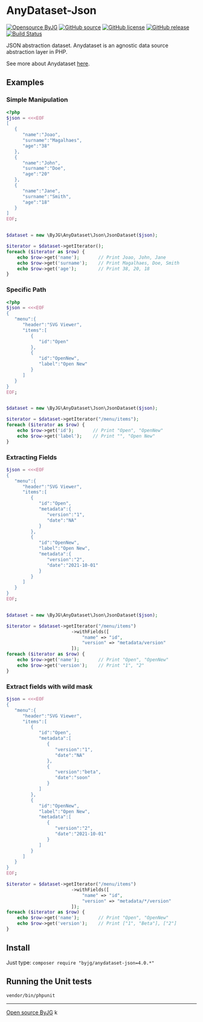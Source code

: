# AnyDataset-Json

[![Opensource ByJG](https://img.shields.io/badge/opensource-byjg-success.svg)](http://opensource.byjg.com)
[![GitHub source](https://img.shields.io/badge/Github-source-informational?logo=github)](https://github.com/byjg/anydataset-json/)
[![GitHub license](https://img.shields.io/github/license/byjg/anydataset-json.svg)](https://opensource.byjg.com/opensource/licensing.html)
[![GitHub release](https://img.shields.io/github/release/byjg/anydataset-json.svg)](https://github.com/byjg/anydataset-json/releases/)
[![Build Status](https://travis-ci.com/byjg/anydataset-json.svg?branch=master)](https://travis-ci.com/byjg/anydataset-json)


JSON abstraction dataset. Anydataset is an agnostic data source abstraction layer in PHP. 

See more about Anydataset [here](https://opensource.byjg.com/anydataset).

## Examples

### Simple Manipulation

```php
<?php
$json = <<<EOF
[
   {
      "name":"Joao",
      "surname":"Magalhaes",
      "age":"38"
   },
   {
      "name":"John",
      "surname":"Doe",
      "age":"20"
   },
   {
      "name":"Jane",
      "surname":"Smith",
      "age":"18"
   }
]
EOF;


$dataset = new \ByJG\AnyDataset\Json\JsonDataset($json);

$iterator = $dataset->getIterator();
foreach ($iterator as $row) {
    echo $row->get('name');       // Print Joao, John, Jane
    echo $row->get('surname');    // Print Magalhaes, Doe, Smith
    echo $row->get('age');        // Print 38, 20, 18
}
```

### Specific Path

```php
<?php
$json = <<<EOF
{
   "menu":{
      "header":"SVG Viewer",
      "items":[
         {
            "id":"Open"
         },
         {
            "id":"OpenNew",
            "label":"Open New"
         }
      ]
   }
}
EOF;


$dataset = new \ByJG\AnyDataset\Json\JsonDataset($json);

$iterator = $dataset->getIterator("/menu/items");
foreach ($iterator as $row) {
    echo $row->get('id');       // Print "Open", "OpenNew"
    echo $row->get('label');    // Print "", "Open New"
}
```

### Extracting Fields

```php
$json = <<<EOF
{
   "menu":{
      "header":"SVG Viewer",
      "items":[
         {
            "id":"Open",
            "metadata":{
               "version":"1",
               "date":"NA"
            }
         },
         {
            "id":"OpenNew",
            "label":"Open New",
            "metadata":{
               "version":"2",
               "date":"2021-10-01"
            }
         }
      ]
   }
}
EOF;


$dataset = new \ByJG\AnyDataset\Json\JsonDataset($json);

$iterator = $dataset->getIterator("/menu/items")
                        ->withFields([
                            "name" => "id",
                            "version" => "metadata/version"
                        ]);
foreach ($iterator as $row) {
    echo $row->get('name');       // Print "Open", "OpenNew"
    echo $row->get('version');    // Print "1", "2"
}
```

### Extract fields with wild mask

```php
$json = <<<EOF
{
   "menu":{
      "header":"SVG Viewer",
      "items":[
         {
            "id":"Open",
            "metadata":[
               {
                  "version":"1",
                  "date":"NA"
               },
               {
                  "version":"beta",
                  "date":"soon"
               }
            ]
         },
         {
            "id":"OpenNew",
            "label":"Open New",
            "metadata":[
               {
                  "version":"2",
                  "date":"2021-10-01"
               }
            ]
         }
      ]
   }
}
EOF;

$iterator = $dataset->getIterator("/menu/items")
                        ->withFields([
                            "name" => "id", 
                            "version" => "metadata/*/version"
                        ]);
foreach ($iterator as $row) {
    echo $row->get('name');       // Print "Open", "OpenNew"
    echo $row->get('version');    // Print ["1", "Beta"], ["2"]
}
```

## Install

Just type: `composer require "byjg/anydataset-json=4.0.*"`

## Running the Unit tests

```bash
vendor/bin/phpunit
```

----
[Open source ByJG](http://opensource.byjg.com)
k